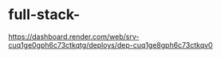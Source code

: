 # full-stack-
https://dashboard.render.com/web/srv-cuq1ge0gph6c73ctkqtg/deploys/dep-cuq1ge8gph6c73ctkqv0
